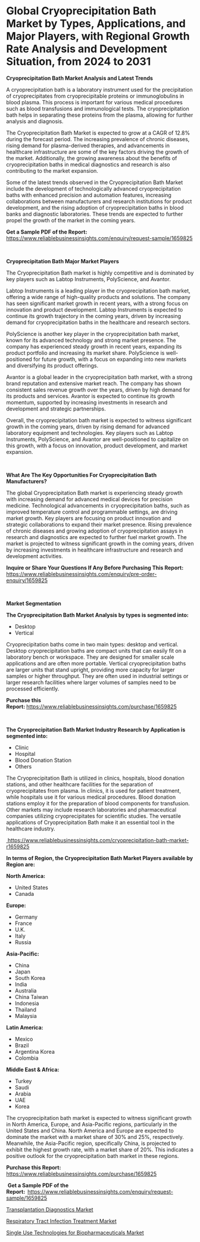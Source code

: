<p><h1>Global Cryoprecipitation Bath Market by Types, Applications, and Major Players, with Regional Growth Rate Analysis and Development Situation, from 2024 to 2031</h1></p><p><strong>Cryoprecipitation Bath Market Analysis and Latest Trends</strong></p>
<p><p>A cryoprecipitation bath is a laboratory instrument used for the precipitation of cryoprecipitates from cryoprecipitable proteins or immunoglobulins in blood plasma. This process is important for various medical procedures such as blood transfusions and immunological tests. The cryoprecipitation bath helps in separating these proteins from the plasma, allowing for further analysis and diagnosis.</p><p>The Cryoprecipitation Bath Market is expected to grow at a CAGR of 12.8% during the forecast period. The increasing prevalence of chronic diseases, rising demand for plasma-derived therapies, and advancements in healthcare infrastructure are some of the key factors driving the growth of the market. Additionally, the growing awareness about the benefits of cryoprecipitation baths in medical diagnostics and research is also contributing to the market expansion.</p><p>Some of the latest trends observed in the Cryoprecipitation Bath Market include the development of technologically advanced cryoprecipitation baths with enhanced precision and automation features, increasing collaborations between manufacturers and research institutions for product development, and the rising adoption of cryoprecipitation baths in blood banks and diagnostic laboratories. These trends are expected to further propel the growth of the market in the coming years.</p></p>
<p><strong>Get a Sample PDF of the Report:&nbsp;</strong> <a href="https://www.reliablebusinessinsights.com/enquiry/request-sample/1659825">https://www.reliablebusinessinsights.com/enquiry/request-sample/1659825</a></p>
<p>&nbsp;</p>
<p><strong>Cryoprecipitation Bath Major Market Players</strong></p>
<p><p>The Cryoprecipitation Bath market is highly competitive and is dominated by key players such as Labtop Instruments, PolyScience, and Avantor. </p><p>Labtop Instruments is a leading player in the cryoprecipitation bath market, offering a wide range of high-quality products and solutions. The company has seen significant market growth in recent years, with a strong focus on innovation and product development. Labtop Instruments is expected to continue its growth trajectory in the coming years, driven by increasing demand for cryoprecipitation baths in the healthcare and research sectors.</p><p>PolyScience is another key player in the cryoprecipitation bath market, known for its advanced technology and strong market presence. The company has experienced steady growth in recent years, expanding its product portfolio and increasing its market share. PolyScience is well-positioned for future growth, with a focus on expanding into new markets and diversifying its product offerings.</p><p>Avantor is a global leader in the cryoprecipitation bath market, with a strong brand reputation and extensive market reach. The company has shown consistent sales revenue growth over the years, driven by high demand for its products and services. Avantor is expected to continue its growth momentum, supported by increasing investments in research and development and strategic partnerships.</p><p>Overall, the cryoprecipitation bath market is expected to witness significant growth in the coming years, driven by rising demand for advanced laboratory equipment and technologies. Key players such as Labtop Instruments, PolyScience, and Avantor are well-positioned to capitalize on this growth, with a focus on innovation, product development, and market expansion.</p></p>
<p>&nbsp;</p>
<p><strong>What Are The Key Opportunities For Cryoprecipitation Bath Manufacturers?</strong></p>
<p><p>The global Cryoprecipitation Bath market is experiencing steady growth with increasing demand for advanced medical devices for precision medicine. Technological advancements in cryoprecipitation baths, such as improved temperature control and programmable settings, are driving market growth. Key players are focusing on product innovation and strategic collaborations to expand their market presence. Rising prevalence of chronic diseases and growing adoption of cryoprecipitation assays in research and diagnostics are expected to further fuel market growth. The market is projected to witness significant growth in the coming years, driven by increasing investments in healthcare infrastructure and research and development activities.</p></p>
<p><strong>Inquire or Share Your Questions If Any Before Purchasing This Report:</strong> <a href="https://www.reliablebusinessinsights.com/enquiry/pre-order-enquiry/1659825">https://www.reliablebusinessinsights.com/enquiry/pre-order-enquiry/1659825</a></p>
<p>&nbsp;</p>
<p><strong>Market Segmentation</strong></p>
<p><strong>The Cryoprecipitation Bath Market Analysis by types is segmented into:</strong></p>
<p><ul><li>Desktop</li><li>Vertical</li></ul></p>
<p><p>Cryoprecipitation baths come in two main types: desktop and vertical. Desktop cryoprecipitation baths are compact units that can easily fit on a laboratory bench or workspace. They are designed for smaller scale applications and are often more portable. Vertical cryoprecipitation baths are larger units that stand upright, providing more capacity for larger samples or higher throughput. They are often used in industrial settings or larger research facilities where larger volumes of samples need to be processed efficiently.</p></p>
<p><strong>Purchase this Report:&nbsp;</strong><a href="https://www.reliablebusinessinsights.com/purchase/1659825">https://www.reliablebusinessinsights.com/purchase/1659825</a></p>
<p>&nbsp;</p>
<p><strong>The Cryoprecipitation Bath Market Industry Research by Application is segmented into:</strong></p>
<p><ul><li>Clinic</li><li>Hospital</li><li>Blood Donation Station</li><li>Others</li></ul></p>
<p><p>The Cryoprecipitation Bath is utilized in clinics, hospitals, blood donation stations, and other healthcare facilities for the separation of cryoprecipitates from plasma. In clinics, it is used for patient treatment, while hospitals use it for various medical procedures. Blood donation stations employ it for the preparation of blood components for transfusion. Other markets may include research laboratories and pharmaceutical companies utilizing cryoprecipitates for scientific studies. The versatile applications of Cryoprecipitation Bath make it an essential tool in the healthcare industry.</p></p>
<p><a href="https://www.reliablebusinessinsights.com/cryoprecipitation-bath-market-r1659825">&nbsp;https://www.reliablebusinessinsights.com/cryoprecipitation-bath-market-r1659825</a></p>
<p><strong>In terms of Region, the Cryoprecipitation Bath Market Players available by Region are:</strong></p>
<p>
    <p> <strong> North America: </strong>
        <ul>
            <li>United States</li>
            <li>Canada</li>
        </ul>
        </p> 
    <p> <strong> Europe: </strong>
        <ul>
            <li>Germany</li>
            <li>France</li>
            <li>U.K.</li>
            <li>Italy</li>
            <li>Russia</li>
        </ul>
        </p> 
    <p> <strong> Asia-Pacific: </strong>
        <ul>
            <li>China</li>
            <li>Japan</li>
            <li>South Korea</li>
            <li>India</li>
            <li>Australia</li>
            <li>China Taiwan</li>
            <li>Indonesia</li>
            <li>Thailand</li>
            <li>Malaysia</li>
        </ul>
        </p> 
    <p> <strong> Latin America: </strong>
        <ul>
            <li>Mexico</li>
            <li>Brazil</li>
            <li>Argentina Korea</li>
            <li>Colombia</li>
        </ul>
        </p> 
    <p> <strong> Middle East & Africa: </strong>
        <ul>
            <li>Turkey</li>
            <li>Saudi</li>
            <li>Arabia</li>
            <li>UAE</li>
            <li>Korea</li>
        </ul>
    </p>
    </p>
<p><p>The cryoprecipitation bath market is expected to witness significant growth in North America, Europe, and Asia-Pacific regions, particularly in the United States and China. North America and Europe are expected to dominate the market with a market share of 30% and 25%, respectively. Meanwhile, the Asia-Pacific region, specifically China, is projected to exhibit the highest growth rate, with a market share of 20%. This indicates a positive outlook for the cryoprecipitation bath market in these regions.</p></p>
<p><strong>Purchase this Report: </strong><a href="https://www.reliablebusinessinsights.com/purchase/1659825">https://www.reliablebusinessinsights.com/purchase/1659825</a></p>
<p>&nbsp;<strong>Get a Sample PDF of the Report:&nbsp;&nbsp;</strong><a href="https://www.reliablebusinessinsights.com/enquiry/request-sample/1659825">https://www.reliablebusinessinsights.com/enquiry/request-sample/1659825</a></p>
<p><strong></strong></p>
<p><p><a href="https://github.com/derrinmiltonellis35gcl/Market-Research-Report-List-3/blob/main/transplantation-diagnostics-market.md">Transplantation Diagnostics Market</a></p><p><a href="https://github.com/AlysaLedner2023/Market-Research-Report-List-2/blob/main/respiratory-tract-infection-treatment-market.md">Respiratory Tract Infection Treatment Market</a></p><p><a href="https://github.com/Sherrillcrooksxa8i18ucf2m/Market-Research-Report-List-3/blob/main/single-use-technologies-for-biopharmaceuticals-market.md">Single Use Technologies for Biopharmaceuticals Market</a></p></p>